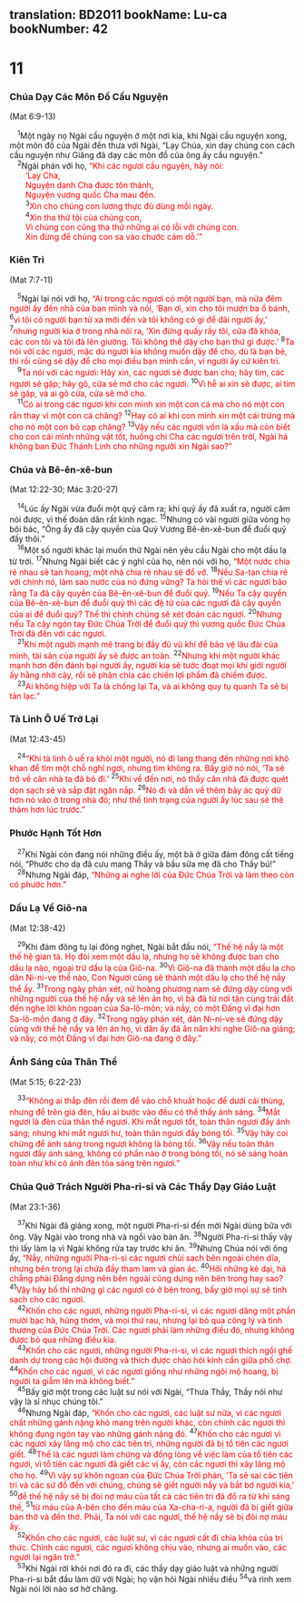 translation: BD2011
bookName: Lu-ca 
bookNumber: 42
-------

<div class="title"><h1>11</h1><h3>Chúa Dạy Các Môn Ðồ Cầu Nguyện</h3><p>(Mat 6:9-13)</p></div>
<span class="verse lu_11_1"> <sup>1</sup>Một ngày nọ Ngài cầu nguyện ở một nơi kia, khi Ngài cầu nguyện xong, một môn đồ của Ngài đến thưa với Ngài, “Lạy Chúa, xin dạy chúng con cách cầu nguyện như Giăng đã dạy các môn đồ của ông ấy cầu nguyện.”<br/></span>
<span class="verse lu_11_2"> <sup>2</sup>Ngài phán với họ, <font color="red">“Khi các ngươi cầu nguyện, hãy nói:</font><br/>  <font color="red">‘Lạy Cha, </font><br/>  <font color="red">Nguyện danh Cha được tôn thánh, </font><br/>  <font color="red">Nguyện vương quốc Cha mau đến.</font><br/></span>
<span class="verse lu_11_3">  <sup>3</sup><font color="red">Xin cho chúng con lương thực đủ dùng mỗi ngày.</font><br/></span>
<span class="verse lu_11_4">  <sup>4</sup><font color="red">Xin tha thứ tội của chúng con, </font><br/>  <font color="red">Vì chúng con cũng tha thứ những ai có lỗi với chúng con.</font><br/>  <font color="red">Xin đừng để chúng con sa vào chước cám dỗ.’”</font><br/></span>
<div class="title"><h3>Kiên Trì</h3><p>(Mat 7:7-11)</p></div>
<span class="verse lu_11_5"> <sup>5</sup>Ngài lại nói với họ, <font color="red">“Ai trong các ngươi có một người bạn, mà nửa đêm người ấy đến nhà của bạn mình và nói, ‘Bạn ơi, xin cho tôi mượn ba ổ bánh, </font></span>
<span class="verse lu_11_6"><sup>6</sup><font color="red">vì tôi có người bạn từ xa mới đến và tôi không có gì để đãi người ấy,’ </font></span>
<span class="verse lu_11_7"><sup>7</sup><font color="red">nhưng người kia ở trong nhà nói ra, ‘Xin đừng quấy rầy tôi, cửa đã khóa, các con tôi và tôi đã lên giường. Tôi không thể dậy cho bạn thứ gì được.’ </font></span>
<span class="verse lu_11_8"><sup>8</sup><font color="red">Ta nói với các ngươi, mặc dù người kia không muốn dậy để cho, dù là bạn bè, thì rồi cũng sẽ dậy để cho mọi điều bạn mình cần, vì người ấy cứ kiên trì.</font><br/></span>
<span class="verse lu_11_9"> <sup>9</sup><font color="red">Ta nói với các ngươi: Hãy xin, các ngươi sẽ được ban cho; hãy tìm, các ngươi sẽ gặp; hãy gõ, cửa sẽ mở cho các ngươi. </font></span>
<span class="verse lu_11_10"><sup>10</sup><font color="red">Vì hễ ai xin sẽ được, ai tìm sẽ gặp, và ai gõ cửa, cửa sẽ mở cho. </font><br/></span>
<span class="verse lu_11_11"> <sup>11</sup><font color="red">Có ai trong các ngươi khi con mình xin một con cá mà cho nó một con rắn thay vì một con cá chăng? </font></span>
<span class="verse lu_11_12"><sup>12</sup><font color="red">Hay có ai khi con mình xin một cái trứng mà cho nó một con bò cạp chăng? </font></span>
<span class="verse lu_11_13"><sup>13</sup><font color="red">Vậy nếu các ngươi vốn là xấu mà còn biết cho con cái mình những vật tốt, huống chi Cha các ngươi trên trời, Ngài há không ban Ðức Thánh Linh cho những người xin Ngài sao?”</font><br/></span>
<div class="title"><h3>Chúa và Bê-ên-xê-bun</h3><p>(Mat 12:22-30; Mác 3:20-27)</p></div>
<span class="verse lu_11_14"> <sup>14</sup>Lúc ấy Ngài vừa đuổi một quỷ câm ra; khi quỷ ấy đã xuất ra, người câm nói được, vì thế đoàn dân rất kinh ngạc. </span>
<span class="verse lu_11_15"><sup>15</sup>Nhưng có vài người giữa vòng họ bôi bác, “Ông ấy đã cậy quyền của Quỷ Vương Bê-ên-xê-bun để đuổi quỷ đấy thôi.”<br/></span>
<span class="verse lu_11_16"> <sup>16</sup>Một số người khác lại muốn thử Ngài nên yêu cầu Ngài cho một dấu lạ từ trời. </span>
<span class="verse lu_11_17"><sup>17</sup>Nhưng Ngài biết các ý nghĩ của họ, nên nói với họ, <font color="red">“Một nước chia rẽ nhau sẽ tan hoang; một nhà chia rẽ nhau sẽ đổ vỡ. </font></span>
<span class="verse lu_11_18"><sup>18</sup><font color="red">Nếu Sa-tan chia rẽ với chính nó, làm sao nước của nó đứng vững? Ta hỏi thế vì các ngươi bảo rằng Ta đã cậy quyền của Bê-ên-xê-bun để đuổi quỷ. </font></span>
<span class="verse lu_11_19"><sup>19</sup><font color="red">Nếu Ta cậy quyền của Bê-ên-xê-bun để đuổi quỷ thì các đệ tử của các ngươi đã cậy quyền của ai để đuổi quỷ? Thế thì chính chúng sẽ xét đoán các ngươi. </font></span>
<span class="verse lu_11_20"><sup>20</sup><font color="red">Nhưng nếu Ta cậy ngón tay Ðức Chúa Trời để đuổi quỷ thì vương quốc Ðức Chúa Trời đã đến với các ngươi.</font><br/></span>
<span class="verse lu_11_21"> <sup>21</sup><font color="red">Khi một người mạnh mẽ trang bị đầy đủ vũ khí để bảo vệ lâu đài của mình, tài sản của người ấy sẽ được an toàn. </font></span>
<span class="verse lu_11_22"><sup>22</sup><font color="red">Nhưng khi một người khác mạnh hơn đến đánh bại người ấy, người kia sẽ tước đoạt mọi khí giới người ấy hằng nhờ cậy, rồi sẽ phân chia các chiến lợi phẩm đã chiếm được.</font><br/></span>
<span class="verse lu_11_23"> <sup>23</sup><font color="red">Ai không hiệp với Ta là chống lại Ta, và ai không quy tụ quanh Ta sẽ bị tản lạc.”</font><br/></span>
<div class="title"><h3>Tà Linh Ô Uế Trở Lại</h3><p>(Mat 12:43-45)</p></div>
<span class="verse lu_11_24"> <sup>24</sup><font color="red">“Khi tà linh ô uế ra khỏi một người, nó đi lang thang đến những nơi khô khan để tìm một chỗ nghỉ ngơi, nhưng tìm không ra. Bấy giờ nó nói, ‘Ta sẽ trở về căn nhà ta đã bỏ đi.’ </font></span>
<span class="verse lu_11_25"><sup>25</sup><font color="red">Khi về đến nơi, nó thấy căn nhà đã được quét dọn sạch sẽ và sắp đặt ngăn nắp. </font></span>
<span class="verse lu_11_26"><sup>26</sup><font color="red">Nó đi và dẫn về thêm bảy ác quỷ dữ hơn nó vào ở trong nhà đó; như thế tình trạng của người ấy lúc sau sẽ thê thảm hơn lúc trước.”</font><br/></span>
<div class="title"><h3>Phước Hạnh Tốt Hơn</h3></div>
<span class="verse lu_11_27"> <sup>27</sup>Khi Ngài còn đang nói những điều ấy, một bà ở giữa đám đông cất tiếng nói, “Phước cho dạ đã cưu mang Thầy và bầu sữa mẹ đã cho Thầy bú!”<br/></span>
<span class="verse lu_11_28"> <sup>28</sup>Nhưng Ngài đáp, <font color="red">“Những ai nghe lời của Ðức Chúa Trời và làm theo còn có phước hơn.”</font><br/></span>
<div class="title"><h3>Dấu Lạ Về Giô-na</h3><p>(Mat 12:38-42)</p></div>
<span class="verse lu_11_29"> <sup>29</sup>Khi đám đông tụ lại đông nghẹt, Ngài bắt đầu nói, <font color="red">“Thế hệ nầy là một thế hệ gian tà. Họ đòi xem một dấu lạ, nhưng họ sẽ không được ban cho dấu lạ nào, ngoại trừ dấu lạ của Giô-na. </font></span>
<span class="verse lu_11_30"><sup>30</sup><font color="red">Vì Giô-na đã thành một dấu lạ cho dân Ni-ni-ve thể nào, Con Người cũng sẽ thành một dấu lạ cho thế hệ nầy thể ấy. </font></span>
<span class="verse lu_11_31"><sup>31</sup><font color="red">Trong ngày phán xét, nữ hoàng phương nam sẽ đứng dậy cùng với những người của thế hệ nầy và sẽ lên án họ, vì bà đã từ nơi tận cùng trái đất đến nghe lời khôn ngoan của Sa-lô-môn; và nầy, có một Ðấng vĩ đại hơn Sa-lô-môn đang ở đây. </font></span>
<span class="verse lu_11_32"><sup>32</sup><font color="red">Trong ngày phán xét, dân Ni-ni-ve sẽ đứng dậy cùng với thế hệ nầy và lên án họ, vì dân ấy đã ăn năn khi nghe Giô-na giảng; và nầy, có một Ðấng vĩ đại hơn Giô-na đang ở đây.”</font><br/></span>
<div class="title"><h3>Ánh Sáng của Thân Thể</h3><p>(Mat 5:15; 6:22-23)</p></div>
<span class="verse lu_11_33"> <sup>33</sup><font color="red">“Không ai thắp đèn rồi đem để vào chỗ khuất hoặc để dưới cái thùng, nhưng để trên giá đèn, hầu ai bước vào đều có thể thấy ánh sáng. </font></span>
<span class="verse lu_11_34"><sup>34</sup><font color="red">Mắt ngươi là đèn của thân thể ngươi. Khi mắt ngươi tốt, toàn thân ngươi đầy ánh sáng; nhưng khi mắt ngươi hư, toàn thân ngươi đầy bóng tối. </font></span>
<span class="verse lu_11_35"><sup>35</sup><font color="red">Vậy hãy coi chừng để ánh sáng trong ngươi không là bóng tối. </font></span>
<span class="verse lu_11_36"><sup>36</sup><font color="red">Vậy nếu toàn thân ngươi đầy ánh sáng, không có phần nào ở trong bóng tối, nó sẽ sáng hoàn toàn như khi có ánh đèn tỏa sáng trên ngươi.”</font><br/></span>
<div class="title"><h3>Chúa Quở Trách Người Pha-ri-si và Các Thầy Dạy Giáo Luật</h3><p>(Mat 23:1-36)</p></div>
<span class="verse lu_11_37"> <sup>37</sup>Khi Ngài đã giảng xong, một người Pha-ri-si đến mời Ngài dùng bữa với ông. Vậy Ngài vào trong nhà và ngồi vào bàn ăn. </span>
<span class="verse lu_11_38"><sup>38</sup>Người Pha-ri-si thấy vậy thì lấy làm lạ vì Ngài không rửa tay trước khi ăn. </span>
<span class="verse lu_11_39"><sup>39</sup>Nhưng Chúa nói với ông ấy, <font color="red">“Nầy, những người Pha-ri-si các ngươi chùi sạch bên ngoài chén dĩa, nhưng bên trong lại chứa đầy tham lam và gian ác. </font></span>
<span class="verse lu_11_40"><sup>40</sup><font color="red">Hỡi những kẻ dại, há chẳng phải Ðấng dựng nên bên ngoài cũng dựng nên bên trong hay sao? </font></span>
<span class="verse lu_11_41"><sup>41</sup><font color="red">Vậy hãy bố thí những gì các ngươi có ở bên trong, bấy giờ mọi sự sẽ tinh sạch cho các ngươi.</font><br/></span>
<span class="verse lu_11_42"> <sup>42</sup><font color="red">Khốn cho các ngươi, những người Pha-ri-si, vì các ngươi dâng một phần mười bạc hà, húng thơm, và mọi thứ rau, nhưng lại bỏ qua công lý và tình thương của Ðức Chúa Trời. Các ngươi phải làm những điều đó, nhưng không được bỏ qua những điều kia.</font><br/></span>
<span class="verse lu_11_43"> <sup>43</sup><font color="red">Khốn cho các ngươi, những người Pha-ri-si, vì các ngươi thích ngồi ghế danh dự trong các hội đường và thích được chào hỏi kính cẩn giữa phố chợ. </font></span>
<span class="verse lu_11_44"><sup>44</sup><font color="red">Khốn cho các ngươi, vì các ngươi giống như những ngôi mộ hoang, bị người ta giẫm lên mà không biết.”</font><br/></span>
<span class="verse lu_11_45"> <sup>45</sup>Bấy giờ một trong các luật sư nói với Ngài, “Thưa Thầy, Thầy nói như vậy là sỉ nhục chúng tôi.”<br/></span>
<span class="verse lu_11_46"> <sup>46</sup>Nhưng Ngài đáp, <font color="red">“Khốn cho các ngươi, các luật sư nữa, vì các ngươi chất những gánh nặng khó mang trên người khác, còn chính các ngươi thì không đụng ngón tay vào những gánh nặng đó. </font></span>
<span class="verse lu_11_47"><sup>47</sup><font color="red">Khốn cho các ngươi vì các ngươi xây lăng mộ cho các tiên tri, những người đã bị tổ tiên các ngươi giết. </font></span>
<span class="verse lu_11_48"><sup>48</sup><font color="red">Thế là các ngươi làm chứng và đồng lòng về việc làm của tổ tiên các ngươi, vì tổ tiên các ngươi đã giết các vị ấy, còn các ngươi thì xây lăng mộ cho họ. </font></span>
<span class="verse lu_11_49"><sup>49</sup><font color="red">Vì vậy sự khôn ngoan của Ðức Chúa Trời phán, ‘Ta sẽ sai các tiên tri và các sứ đồ đến với chúng, chúng sẽ giết người nầy và bắt bớ người kia,’ </font></span>
<span class="verse lu_11_50"><sup>50</sup><font color="red">để thế hệ nầy sẽ bị đòi nợ máu của tất cả các tiên tri đã đổ ra từ khi sáng thế, </font></span>
<span class="verse lu_11_51"><sup>51</sup><font color="red">từ máu của A-bên cho đến máu của Xa-cha-ri-a, người đã bị giết giữa bàn thờ và đền thờ. Phải, Ta nói với các ngươi, thế hệ nầy sẽ bị đòi nợ máu ấy.</font><br/></span>
<span class="verse lu_11_52"> <sup>52</sup><font color="red">Khốn cho các ngươi, các luật sư, vì các ngươi cất đi chìa khóa của tri thức. Chính các ngươi, các ngươi không chịu vào, nhưng ai muốn vào, các ngươi lại ngăn trở.”</font><br/></span>
<span class="verse lu_11_53"> <sup>53</sup>Khi Ngài rời khỏi nơi đó ra đi, các thầy dạy giáo luật và những người Pha-ri-si bắt đầu làm dữ với Ngài; họ vặn hỏi Ngài nhiều điều </span>
<span class="verse lu_11_54"><sup>54</sup>và rình xem Ngài nói lời nào sơ hở chăng.<br/></span>
